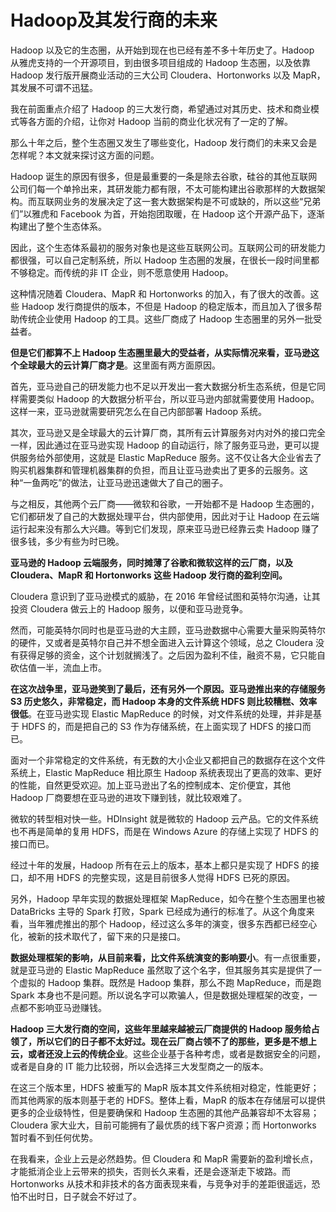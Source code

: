 





# Hadoop及其发行商的未来

Hadoop 以及它的生态圈，从开始到现在也已经有差不多十年历史了。Hadoop 从雅虎支持的一个开源项目，到由很多项目组成的 Hadoop 生态圈，以及依靠 Hadoop 发行版开展商业活动的三大公司 Cloudera、Hortonworks 以及 MapR，其发展不可谓不迅猛。

我在前面重点介绍了 Hadoop 的三大发行商，希望通过对其历史、技术和商业模式等各方面的介绍，让你对 Hadoop 当前的商业化状况有了一定的了解。

那么十年之后，整个生态圈又发生了哪些变化，Hadoop 发行商们的未来又会是怎样呢？本文就来探讨这方面的问题。

Hadoop 诞生的原因有很多，但是最重要的一条是除去谷歌，硅谷的其他互联网公司们每一个单拎出来，其研发能力都有限，不太可能构建出谷歌那样的大数据架构。而互联网业务的发展决定了这一套大数据架构是不可或缺的，所以这些“兄弟们”以雅虎和 Facebook 为首，开始抱团取暖，在 Hadoop 这个开源产品下，逐渐构建出了整个生态体系。

因此，这个生态体系最初的服务对象也是这些互联网公司。互联网公司的研发能力都很强，可以自己定制系统，所以 Hadoop 生态圈的发展，在很长一段时间里都不够稳定。而传统的非 IT 企业，则不愿意使用 Hadoop。

这种情况随着 Cloudera、MapR 和 Hortonworks 的加入，有了很大的改善。这些 Hadoop 发行商提供的版本，不但是 Hadoop 的稳定版本，而且加入了很多帮助传统企业使用 Hadoop 的工具。这些厂商成了 Hadoop 生态圈里的另外一批受益者。

**但是它们都算不上 Hadoop 生态圈里最大的受益者，从实际情况来看，亚马逊这个全球最大的云计算厂商才是**。这里面有两方面原因。

首先，亚马逊自己的研发能力也不足以开发出一套大数据分析生态系统，但是它同样需要类似 Hadoop 的大数据分析平台，所以亚马逊内部就需要使用 Hadoop。这样一来，亚马逊就需要研究怎么在自己内部部署 Hadoop 系统。

其次，亚马逊又是全球最大的云计算厂商，其所有云计算服务对内对外的接口完全一样，因此通过在亚马逊实现 Hadoop 的自动运行，除了服务亚马逊，更可以提供服务给外部使用，这就是 Elastic MapReduce 服务。这不仅让各大企业省去了购买机器集群和管理机器集群的负担，而且让亚马逊卖出了更多的云服务。这种“一鱼两吃”的做法，让亚马逊迅速做大了自己的圈子。

与之相反，其他两个云厂商——微软和谷歌，一开始都不是 Hadoop 生态圈的，它们都研发了自己的大数据处理平台，供内部使用，因此对于让 Hadoop 在云端运行起来没有那么大兴趣。等到它们发现，原来亚马逊已经靠云卖 Hadoop 赚了很多钱，多少有些为时已晚。

**亚马逊的 Hadoop 云端服务，同时摊薄了谷歌和微软这样的云厂商，以及 Cloudera、MapR 和 Hortonworks 这些 Hadoop 发行商的盈利空间。**

Cloudera 意识到了亚马逊模式的威胁，在 2016 年曾经试图和英特尔沟通，让其投资 Cloudera 做云上的 Hadoop 服务，以便和亚马逊竞争。

然而，可能英特尔同时也是亚马逊的大主顾，亚马逊数据中心需要大量采购英特尔的硬件，又或者是英特尔自己并不想全面进入云计算这个领域，总之 Cloudera 没有获得足够的资金，这个计划就搁浅了。之后因为盈利不佳，融资不易，它只能自砍估值一半，流血上市。

**在这次战争里，亚马逊笑到了最后，还有另外一个原因。亚马逊推出来的存储服务 S3 历史悠久，非常稳定，而 Hadoop 本身的文件系统 HDFS 则比较糟糕、效率很低**。在亚马逊实现 Elastic MapReduce 的时候，对文件系统的处理，并非是基于 HDFS 的，而是把自己的 S3 作为存储系统，在上面实现了 HDFS 的接口而已。

面对一个非常稳定的文件系统，有无数的大小企业又都把自己的数据存在这个文件系统上，Elastic MapReduce 相比原生 Hadoop 系统表现出了更高的效率、更好的性能，自然更受欢迎。加上亚马逊出了名的控制成本、定价便宜，其他 Hadoop 厂商要想在亚马逊的进攻下赚到钱，就比较艰难了。

微软的转型相对快一些。HDInsight 就是微软的 Hadoop 云产品。它的文件系统也不再是简单的复用 HDFS，而是在 Windows Azure 的存储上实现了 HDFS 的接口而已。

经过十年的发展，Hadoop 所有在云上的版本，基本上都只是实现了 HDFS 的接口，却不用 HDFS 的完整实现，这是目前很多人觉得 HDFS 已死的原因。

另外，Hadoop 早年实现的数据处理框架 MapReduce，如今在整个生态圈里也被 DataBricks 主导的 Spark 打败，Spark 已经成为通行的标准了。从这个角度来看，当年雅虎推出的那个 Hadoop，经过这么多年的演变，很多东西都已经空心化，被新的技术取代了，留下来的只是接口。

**数据处理框架的影响，从目前来看，比文件系统演变的影响要小**。有一点很重要，就是亚马逊的 Elastic MapReduce 虽然取了这个名字，但其服务其实是提供了一个虚拟的 Hadoop 集群。既然是 Hadoop 集群，那么不跑 MapReduce，而是跑 Spark 本身也不是问题。所以说名字可以欺骗人，但是数据处理框架的改变，一点都不影响亚马逊赚钱。

**Hadoop 三大发行商的空间，这些年里越来越被云厂商提供的 Hadoop 服务给占领了，所以它们的日子都不太好过。现在云厂商占领不了的那些，更多是不想上云，或者还没上云的传统企业**。这些企业基于各种考虑，或者是数据安全的问题，或者是自身的 IT 能力比较弱，所以会选择三大发型商之一的版本。

在这三个版本里，HDFS 被重写的 MapR 版本其文件系统相对稳定，性能更好；而其他两家的版本则基于老的 HDFS。整体上看，MapR 的版本在存储层可以提供更多的企业级特性，但是要确保和 Hadoop 生态圈的其他产品兼容却不太容易；Cloudera 家大业大，目前可能拥有了最优质的线下客户资源；而 Hortonworks 暂时看不到任何优势。

在我看来，企业上云是必然趋势。但 Cloudera 和 MapR 需要新的盈利增长点，才能抵消企业上云带来的损失，否则长久来看，还是会逐渐走下坡路。而 Hortonworks 从技术和非技术的各方面表现来看，与竞争对手的差距很遥远，恐怕不出时日，日子就会不好过了。









































